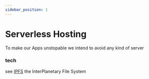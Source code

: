 ```yaml
---
sidebar_position: 1
---
```


# Serverless Hosting

To make our Apps unstopable we intend to avoid any kind of server 

### tech

see [IPFS](https://ipfs.io/) the InterPlanetary File System